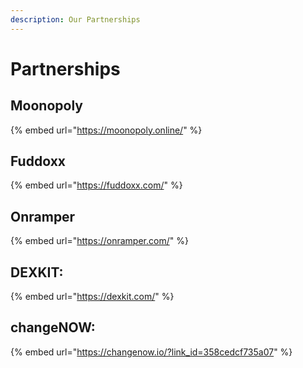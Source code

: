 ```yaml
---
description: Our Partnerships
---
```


# Partnerships

## Moonopoly

{% embed url="https://moonopoly.online/" %}

## Fuddoxx

{% embed url="https://fuddoxx.com/" %}

## Onramper

{% embed url="https://onramper.com/" %}

## DEXKIT:

{% embed url="https://dexkit.com/" %}

## changeNOW:

{% embed url="https://changenow.io/?link_id=358cedcf735a07" %}

